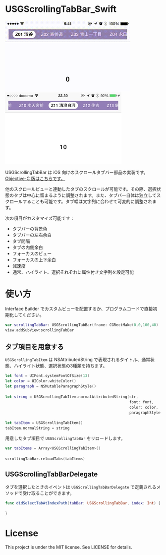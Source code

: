 # USGScrollingTabBar_Swift

![animation](./sample.gif) ![screenshot](./screenshot.jpg)

USGScrollingTabBar は iOS 向けのスクロールタブバー部品の実装です。[Objective-C 版はこちらです。](https://github.com/usagimaru/USGScrollingTabBar)

他のスクロールビューと連動したタブのスクロールが可能です。その際、選択状態のタブは中心に留まるように調整されます。また、タブバー自体は独立してスクロールすることも可能です。タブ幅は文字列に合わせて可変的に調整されます。

次の項目がカスタマイズ可能です：

- タブバーの背景色
- タブバーの左右余白
- タブ間隔
- タブの内側余白
- フォーカスのビュー
- フォーカスの上下余白
- 減速度
- 通常、ハイライト、選択それぞれに属性付き文字列を設定可能

# 使い方

Interface Builder でカスタムビューを配置するか、プログラムコードで直接初期化してください。

```swift
var scrollingTabBar: USGScrollingTabBar(frame: CGRectMake(0,0,100,40)
view.addSubView:scrollingTabBar
```

## タブ項目を用意する

`USGScrollingTabItem` は NSAttributedString で表現されるタイトル、通常状態、ハイライト状態、選択状態の3種類を持ちます。

```swift
let font = UIFont.systemFontOfSize(13)
let color = UIColor.whiteColor()
let paragraph = NSMutableParagraphStyle()

let string = USGScrollingTabItem.normalAttributedString(str,
                                                        font: font,
                                                        color: color,
                                                        paragraphStyle: paragraph)

let tabItem = USGScrollingTabItem()
tabItem.normalString = string
```

用意したタブ項目で `USGScrollingTabBar` をリロードします。

```swift
var tabItems = Array<USGScrollingTabItem>()

scrollingTabBar.reloadTabs(tabItems)
```

## USGScrollingTabBarDelegate

タブを選択したときのイベントは `USGScrollingTabBarDelegate` で定義されるメソッドで受け取ることができます。

```swift
func didSelectTabAtIndexPath(tabBar: USGScrollingTabBar, index: Int) {
    
}
```

# License

This project is under the MIT license. See LICENSE for details.
